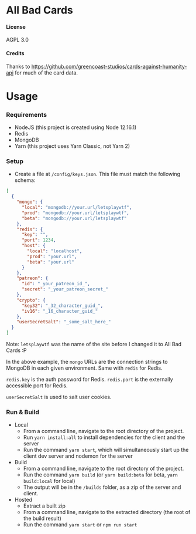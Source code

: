 # All Bad Cards

#### License

AGPL 3.0

#### Credits

Thanks to https://github.com/greencoast-studios/cards-against-humanity-api for much of the card data.

# Usage

### Requirements

- NodeJS (this project is created using Node 12.16.1)
- Redis
- MongoDB
- Yarn (this project uses Yarn Classic, not Yarn 2)

### Setup

- Create a file at `/config/keys.json`. This file must match the following schema:

```json
[
  {
    "mongo": {
      "local": "mongodb://your.url/letsplaywtf",
      "prod": "mongodb://your.url/letsplaywtf",
      "beta": "mongodb://your.url/letsplaywtf"
    },
    "redis": {
      "key": "",
      "port": 1234,
      "host": {
        "local": "localhost",
        "prod": "your.url",
        "beta": "your.url"
      }
    },
    "patreon": {
      "id": "_your_patreon_id_",
      "secret": "_your_patreon_secret_"
    },
    "crypto": {
      "key32": "_32_character_guid_",
      "iv16": "_16_character_guid_"
    },
    "userSecretSalt": "_some_salt_here_"
  }
]
```

Note: `letsplaywtf` was the name of the site before I changed it to All Bad Cards :P

In the above example, the `mongo` URLs are the connection strings to MongoDB in each given environment. Same with `redis` for Redis.

`redis.key` is the auth password for Redis. `redis.port` is the externally accessible port for Redis.

`userSecretSalt` is used to salt user cookies.

### Run & Build

- Local
  - From a command line, navigate to the root directory of the project.
  - Run `yarn install:all` to install dependencies for the client and the server
  - Run the command `yarn start`, which will simultaneously start up the client dev server and nodemon for the server
- Build
  - From a command line, navigate to the root directory of the project.
  - Run the command `yarn build` (or `yarn build:beta` for beta, `yarn build:local` for local)
  - The output will be in the `/builds` folder, as a zip of the server and client.
- Hosted
  - Extract a built zip
  - From a command line, navigate to the extracted directory (the root of the build result)
  - Run the command `yarn start` or `npm run start`
